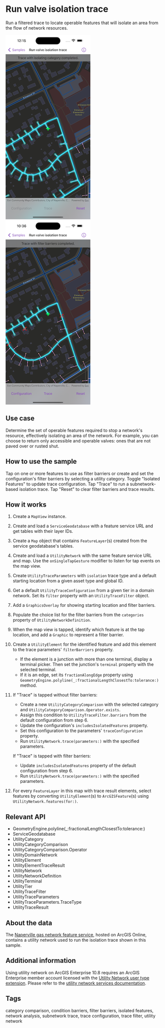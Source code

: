 # Run valve isolation trace

Run a filtered trace to locate operable features that will isolate an area from the flow of network resources.

![Image of run valve isolation trace with category comparison](run-valve-isolation-trace-1.png)
![Image of run valve isolation trace with filter barriers](run-valve-isolation-trace-2.png)

## Use case

Determine the set of operable features required to stop a network's resource, effectively isolating an area of the network. For example, you can choose to return only accessible and operable valves: ones that are not paved over or rusted shut.

## How to use the sample

Tap on one or more features to use as filter barriers or create and set the configuration's filter barriers by selecting a utility category. Toggle "Isolated Features" to update trace configuration. Tap "Trace" to run a subnetwork-based isolation trace. Tap "Reset" to clear filter barriers and trace results.

## How it works

1. Create a `MapView` instance.
2. Create and load a `ServiceGeodatabase` with a feature service URL and get tables with their layer IDs.
3. Create a `Map` object that contains `FeatureLayer`(s) created from the service geodatabase's tables.
4. Create and load a `UtilityNetwork` with the same feature service URL and map. Use the `onSingleTapGesture` modifier to listen for tap events on the map view.
5. Create `UtilityTraceParameters` with `isolation` trace type and a default starting location from a given asset type and global ID.
6. Get a default `UtilityTraceConfiguration` from a given tier in a domain network. Set its `filter` property with an `UtilityTraceFilter` object.
7. Add a `GraphicsOverlay` for showing starting location and filter barriers.
8. Populate the choice list for the filter barriers from the `categories` property of `UtilityNetworkDefinition`.
9. When the map view is tapped, identify which feature is at the tap location, and add a `Graphic` to represent a filter barrier.
10. Create a `UtilityElement` for the identified feature and add this element to the trace parameters' `filterBarriers` property.
    * If the element is a junction with more than one terminal, display a terminal picker. Then set the junction's `terminal` property with the selected terminal.
    * If it is an edge, set its `fractionAlongEdge` property using `GeometryEngine.polyline(_:fractionalLengthClosestTo:tolerance:)` method.
11. If "Trace" is tapped without filter barriers:
    * Create a new `UtilityCategoryComparison` with the selected category and `UtilityCategoryComparison.Operator.exists`.
    * Assign this condition to `UtilityTraceFilter.barriers` from the default configuration from step 6.
    * Update the configuration's `includesIsolatedFeatures` property.
    * Set this configuration to the parameters' `traceConfiguration` property.
    * Run `UtilityNetwork.trace(parameters:)` with the specified parameters.

    If "Trace" is tapped with filter barriers:
    * Update `includesIsolatedFeatures` property of the default configuration from step 6.
    * Run `UtilityNetwork.trace(parameters:)` with the specified parameters.
12. For every `FeatureLayer` in this map with trace result elements, select features by converting `UtilityElement`(s) to `ArcGISFeature`(s) using `UtilityNetwork.features(for:)`.

## Relevant API

* GeometryEngine.polyline(_:fractionalLengthClosestTo:tolerance:)
* ServiceGeodatabase
* UtilityCategory
* UtilityCategoryComparison
* UtilityCategoryComparison.Operator
* UtilityDomainNetwork
* UtilityElement
* UtilityElementTraceResult
* UtilityNetwork
* UtilityNetworkDefinition
* UtilityTerminal
* UtilityTier
* UtilityTraceFilter
* UtilityTraceParameters
* UtilityTraceParameters.TraceType
* UtilityTraceResult

## About the data

The [Naperville gas network feature service](https://sampleserver7.arcgisonline.com/server/rest/services/UtilityNetwork/NapervilleGas/FeatureServer), hosted on ArcGIS Online, contains a utility network used to run the isolation trace shown in this sample.

## Additional information

Using utility network on ArcGIS Enterprise 10.8 requires an ArcGIS Enterprise member account licensed with the [Utility Network user type extension](https://enterprise.arcgis.com/en/portal/latest/administer/windows/license-user-type-extensions.htm#ESRI_SECTION1_41D78AD9691B42E0A8C227C113C0C0BF). Please refer to the [utility network services documentation](https://enterprise.arcgis.com/en/server/latest/publish-services/windows/utility-network-services.htm).

## Tags

category comparison, condition barriers, filter barriers, isolated features, network analysis, subnetwork trace, trace configuration, trace filter, utility network
